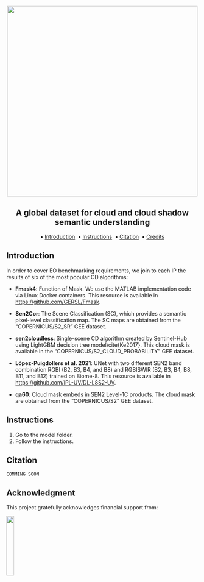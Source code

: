 <h1 align="center">
  <br>
  <img src=https://user-images.githubusercontent.com/54723897/113879941-4e1af480-97bb-11eb-83f3-e0ec8772b7c4.gif width=500px>
  <br>    
</h1>

<h2 align="center">A global dataset for cloud and cloud shadow semantic understanding</h2>

<p align="center">  
  • 
  <a href="#why-we-need-another-cloud-detection-dataset">Introduction</a> &nbsp;•  
  <a href="#characteristics">Instructions</a> &nbsp;•
  <a href="#citation">Citation</a> &nbsp;•
  <a href="#credits">Credits</a>  
</p>

## Introduction

In order to cover EO benchmarking requirements, we join to each IP the results of six of the most popular CD algorithms:
  
  - **Fmask4**: Function of Mask. We use the MATLAB implementation code via Linux Docker containers. This resource is available in https://github.com/GERSL/Fmask.	
  
  - **Sen2Cor**: The Scene Classification (SC), which provides a semantic pixel-level classification map. The SC maps are obtained from the “COPERNICUS/S2\_SR” GEE dataset.
  
  - **sen2cloudless**: Single-scene CD algorithm created by Sentinel-Hub using LightGBM decision tree model\cite{Ke2017}. This cloud mask is available in the “COPERNICUS/S2\_CLOUD\_PROBABILITY” GEE dataset.	
  
  - **López-Puigdollers et al. 2021**: UNet with two different SEN2 band combination RGBI (B2, B3, B4, and B8) and RGBISWIR (B2, B3, B4, B8, B11, and B12) trained on Biome-8. This resource is available in https://github.com/IPL-UV/DL-L8S2-UV.
  
  - **qa60**: Cloud mask embeds in SEN2 Level-1C products. The cloud mask are obtained from the “COPERNICUS/S2” GEE dataset.


## Instructions

1) Go to the model folder.
2) Follow the instructions.

## Citation 

	COMMING SOON 
	
## Acknowledgment

This project gratefully acknowledges financial support from:


<img src=https://user-images.githubusercontent.com/16768318/153642319-9bb91ef6-a400-47ff-a080-9b4406390153.svg width=20%>
